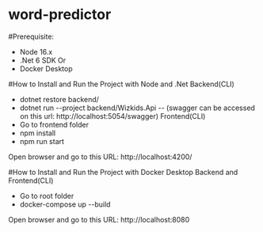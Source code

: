 # word-predictor

#Prerequisite:
- Node 16.x
- .Net 6 SDK
Or
- Docker Desktop

#How to Install and Run the Project with Node and .Net
Backend(CLI)
- dotnet restore backend/
- dotnet run --project backend/Wizkids.Api -- (swagger can be accessed on this url: http://localhost:5054/swagger)
Frontend(CLI)
- Go to frontend folder
- npm install
- npm run start

Open browser and go to this URL: http://localhost:4200/

#How to Install and Run the Project with Docker Desktop
Backend and Frontend(CLI)
- Go to root folder
- docker-compose up --build

Open browser and go to this URL: http://localhost:8080
